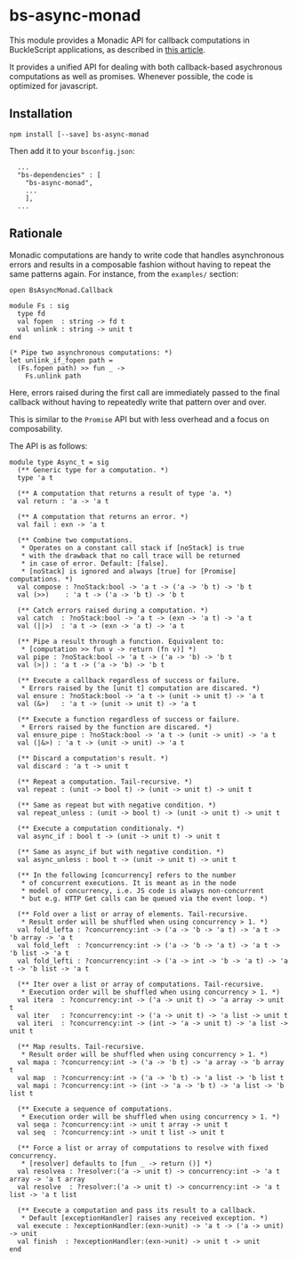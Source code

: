 # bs-async-monad

This module provides a Monadic API for callback computations in BuckleScript applications, as described in [this article](https://medium.com/@romain.beauxis/scalable-and-serverless-media-processing-using-bucklescript-ocaml-and-aws-lambda-api-gateway-4efe39331f33).

It provides a unified API for dealing with both callback-based asychronous computations as well as promises. Whenever possible, the code is optimized for javascript.

## Installation

```
npm install [--save] bs-async-monad
```

Then add it to your `bsconfig.json`:

```
  ...
  "bs-dependencies" : [
    "bs-async-monad",
    ...
    ],
  ...
```

## Rationale

Monadic computations are handy to write code that handles asynchronous errors and results in a composable 
fashion without having to repeat the same patterns again. For instance, from the `examples/` section:
```
open BsAsyncMonad.Callback

module Fs : sig
  type fd
  val fopen  : string -> fd t
  val unlink : string -> unit t
end

(* Pipe two asynchronous computations: *)
let unlink_if_fopen path =
  (Fs.fopen path) >> fun _ ->
    Fs.unlink path
```

Here, errors raised during the first call are immediately passed to the final callback without 
having to repeatedly write that pattern over and over.

This is similar to the `Promise` API but with less overhead and a focus on composability.

The API is as follows:
```
module type Async_t = sig
  (** Generic type for a computation. *)
  type 'a t

  (** A computation that returns a result of type 'a. *)
  val return : 'a -> 'a t

  (** A computation that returns an error. *)
  val fail : exn -> 'a t

  (** Combine two computations.
   * Operates on a constant call stack if [noStack] is true
   * with the drawback that no call trace will be returned
   * in case of error. Default: [false].
   * [noStack] is ignored and always [true] for [Promise] computations. *)
  val compose : ?noStack:bool -> 'a t -> ('a -> 'b t) -> 'b t
  val (>>)    : 'a t -> ('a -> 'b t) -> 'b t

  (** Catch errors raised during a computation. *)
  val catch  : ?noStack:bool -> 'a t -> (exn -> 'a t) -> 'a t
  val (||>)  : 'a t -> (exn -> 'a t) -> 'a t

  (** Pipe a result through a function. Equivalent to:
   * [computation >> fun v -> return (fn v)] *)
  val pipe : ?noStack:bool -> 'a t -> ('a -> 'b) -> 'b t
  val (>|) : 'a t -> ('a -> 'b) -> 'b t

  (** Execute a callback regardless of success or failure.
   * Errors raised by the [unit t] computation are discared. *)
  val ensure : ?noStack:bool -> 'a t -> (unit -> unit t) -> 'a t
  val (&>)   : 'a t -> (unit -> unit t) -> 'a t

  (** Execute a function regardless of success or failure.
   * Errors raised by the function are discared. *)
  val ensure_pipe : ?noStack:bool -> 'a t -> (unit -> unit) -> 'a t
  val (|&>) : 'a t -> (unit -> unit) -> 'a t

  (** Discard a computation's result. *)
  val discard : 'a t -> unit t

  (** Repeat a computation. Tail-recursive. *)
  val repeat : (unit -> bool t) -> (unit -> unit t) -> unit t

  (** Same as repeat but with negative condition. *)
  val repeat_unless : (unit -> bool t) -> (unit -> unit t) -> unit t

  (** Execute a computation conditionaly. *)
  val async_if : bool t -> (unit -> unit t) -> unit t

  (** Same as async_if but with negative condition. *)
  val async_unless : bool t -> (unit -> unit t) -> unit t

  (** In the following [concurrency] refers to the number
   * of concurrent executions. It is meant as in the node
   * model of concurrency, i.e. JS code is always non-concurrent
   * but e.g. HTTP Get calls can be queued via the event loop. *)

  (** Fold over a list or array of elements. Tail-recursive.
   * Result order will be shuffled when using concurrency > 1. *)
  val fold_lefta : ?concurrency:int -> ('a -> 'b -> 'a t) -> 'a t -> 'b array -> 'a t
  val fold_left  : ?concurrency:int -> ('a -> 'b -> 'a t) -> 'a t -> 'b list -> 'a t
  val fold_lefti : ?concurrency:int -> ('a -> int -> 'b -> 'a t) -> 'a t -> 'b list -> 'a t

  (** Iter over a list or array of computations. Tail-recursive.
   * Execution order will be shuffled when using concurrency > 1. *)
  val itera  : ?concurrency:int -> ('a -> unit t) -> 'a array -> unit t
  val iter   : ?concurrency:int -> ('a -> unit t) -> 'a list -> unit t
  val iteri  : ?concurrency:int -> (int -> 'a -> unit t) -> 'a list -> unit t

  (** Map results. Tail-recursive.
   * Result order will be shuffled when using concurrency > 1. *)
  val mapa : ?concurrency:int -> ('a -> 'b t) -> 'a array -> 'b array t
  val map  : ?concurrency:int -> ('a -> 'b t) -> 'a list -> 'b list t
  val mapi : ?concurrency:int -> (int -> 'a -> 'b t) -> 'a list -> 'b list t

  (** Execute a sequence of computations.
   * Execution order will be shuffled when using concurrency > 1. *)
  val seqa : ?concurrency:int -> unit t array -> unit t
  val seq  : ?concurrency:int -> unit t list -> unit t

  (** Force a list or array of computations to resolve with fixed concurrency.
   * [resolver] defaults to [fun _ -> return ()] *)
  val resolvea : ?resolver:('a -> unit t) -> concurrency:int -> 'a t array -> 'a t array
  val resolve  : ?resolver:('a -> unit t) -> concurrency:int -> 'a t list -> 'a t list

  (** Execute a computation and pass its result to a callback.
   * Default [exceptionHandler] raises any received exception. *)
  val execute : ?exceptionHandler:(exn->unit) -> 'a t -> ('a -> unit) -> unit
  val finish  : ?exceptionHandler:(exn->unit) -> unit t -> unit
end
```
